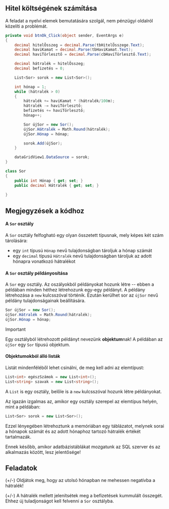 ## Hitel költségének számítása

A feladat a nyelvi elemek bemutatására szolgál, nem pénzügyi oldalról közelíti a problémát.

``` csharp
private void btnOk_Click(object sender, EventArgs e)
{
    decimal hitelÖsszeg = decimal.Parse(tbHitelÖsszege.Text);
    decimal haviKamat = decimal.Parse(tbHaviKamat.Text);
    decimal haviTörlesztő = decimal.Parse(cbHaviTörlesztő.Text);

    decimal hátralék = hitelÖsszeg;
    decimal befizetés = 0;

    List<Sor> sorok = new List<Sor>();

    int hónap = 1;
    while (hátralék > 0)
    {        
        hátralék += haviKamat * (hátralék/100m);
        hátralék -= haviTörlesztő;
        befizetés += haviTörlesztő;
        hónap++;

        Sor újSor = new Sor();
        újSor.Hátralék = Math.Round(hátralék);
        újSor.Hónap = hónap;

        sorok.Add(újSor);
    }

    dataGridView1.DataSource = sorok;
}
```



``` csharp
class Sor
{
    public int Hónap { get; set; }
    public decimal Hátralék { get; set; }
       
}
```

## Megjegyzések a kódhoz

#### A `Sor` osztály

A `Sor` osztály felfogható egy olyan összetett típusnak, mely képes két szám tárolására:

- egy `int` típusú `Hónap` nevű tulajdonságban tároljuk a hónap számát
- egy `decimal` típusú `Hátralék` nevű tulajdonságban tároljuk az adott hónapra vonatkozó hátralékot

#### A `Sor` osztály példányosítása

A `Sor` egy osztály. Az oszályokból példányokat hozunk létre -- ebben a példában minden héthez létrehozunk egy-egy példányt. A példány létrehozása a `new` kulcsszóval történik. Ezután kerülhet sor az `újSor` nevű példány tulajdonságainak beállítására.

``` csharp
Sor újSor = new Sor();
újSor.Hátralék = Math.Round(hátralék);
újSor.Hónap = hónap;
```

> [!IMPORTANT]
>
> Egy osztályból létrehozott példányt nevezünk **objektum**nak! A példában az `újSor` egy `Sor` típusú objektum.

#### Objektumokból álló listák

Listát mindenféléből lehet csinálni, de meg kell adni az elemtípust:

```c#
List<int> egészSzámok = new List<int>();
List<string> szavak = new List<string>();
```

A `List` is egy osztály, belőle is a `new` kulcsszóval hozunk létre példányokat.

Az igazán izgalmas az, amikor egy osztály szerepel az elemtípus helyén, mint a példában:

``` csharp
List<Sor> sorok = new List<Sor>();
```

Ezzel lényegében létrehoztunk a memóriában egy táblázatot, melynek sorai a hónapok számát és az adott hónaphoz tartozó hátralék értékét tartalmazák.

Ennek később, amikor adatbázistáblákat mozgatunk az SQL szerver és az alkalmazás között, lesz jelentősége!

## Feladatok

(+/-) Oldjátok meg, hogy az utolsó hónapban ne mehessen negatívba a hátralék!

(+/-) A hátralék mellett jelenítsétek meg a befizetések kummulált összegét. Ehhez új tuladjonságot kell felvenni a `Sor` osztályba.
